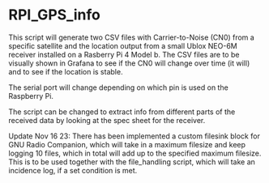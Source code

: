 # RPI_GPS_info

This script will generate two CSV files with Carrier-to-Noise (CN0) from a specific satellite and the location output from a small Ublox NEO-6M receiver installed on a Rasberry Pi 4 Model b.
The CSV files are to be visually shown in Grafana to see if the CN0 will change over time (it will) and to see if the location is stable.

The serial port will change depending on which pin is used on the Raspberry Pi.

The script can be changed to extract info from different parts of the received data by looking at the spec sheet for the receiver.

Update Nov 16 23:
There has been implemented a custom filesink block for GNU Radio Companion, which will take in a maximum filesize and keep logging 10 files, which in total will add up to the specified maximum filesize. This is to be used together with the file_handling script, which will take an incidence log, if a set condition is met.
